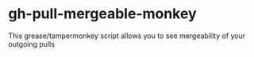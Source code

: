 gh-pull-mergeable-monkey
========================

This grease/tampermonkey script allows you to see mergeability of your outgoing pulls
